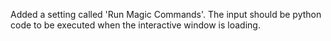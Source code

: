 Added a setting called 'Run Magic Commands'. The input should be python code to be executed when the interactive window is loading.